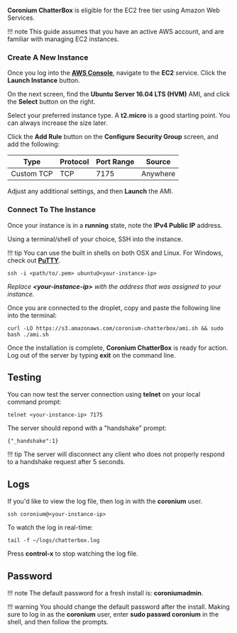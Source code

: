 __Coronium ChatterBox__ is eligible for the EC2 free tier using Amazon Web Services.

!!! note
    This guide assumes that you have an active AWS account, and are familiar with managing EC2 instances.

### Create A New Instance

Once you log into the __[AWS Console](https://aws.amazon.com/console/)__, navigate to the __EC2__ service. Click the __Launch Instance__ button.

On the next screen, find the __Ubuntu Server 16.04 LTS (HVM)__ AMI, and click the __Select__ button on the right.

Select your preferred instance type. A __t2.micro__ is a good starting point. You can always increase the size later.

Click the __Add Rule__ button on the __Configure Security Group__ screen, and add the following:

|Type|Protocol|Port Range|Source|
|----|--------|----------|------|
|Custom TCP|TCP|7175|Anywhere|

Adjust any additional settings, and then __Launch__ the AMI.

### Connect To The Instance

Once your instance is in a __running__ state, note the __IPv4 Public IP__ address.

Using a terminal/shell of your choice, SSH into the instance.

!!! tip
    You can use the built in shells on both OSX and Linux. For Windows, check out __[PuTTY](https://www.chiark.greenend.org.uk/~sgtatham/putty/latest.html)__.

```
ssh -i <path/to/.pem> ubuntu@<your-instance-ip>
```

_Replace __<your-instance-ip\>__ with the address that was assigned to your instance._

Once you are connected to the droplet, copy and paste the following line into the terminal:

`curl -LO https://s3.amazonaws.com/coronium-chatterbox/ami.sh && sudo bash ./ami.sh`

Once the installation is complete, __Coronium ChatterBox__ is ready for action. Log out of the server by typing __exit__ on the command line.

## Testing

You can now test the server connection using __telnet__ on your local command prompt:

```
telnet <your-instance-ip> 7175
```

The server should repond with a "handshake" prompt:

```
{"_handshake":1}
```

!!! tip
    The server will disconnect any client who does not properly respond to a handshake request after 5 seconds.

## Logs

If you'd like to view the log file, then log in with the __coronium__ user.

```
ssh coronium@<your-instance-ip>
```

To watch the log in real-time:

```
tail -f ~/logs/chatterbox.log
```

Press __control-x__ to stop watching the log file.

## Password

!!! note
    The default password for a fresh install is: __coroniumadmin__.

!!! warning
    You should change the default password after the install. Making sure to log in as the __coronium__ user, enter __sudo passwd coronium__ in the shell, and then follow the prompts.
